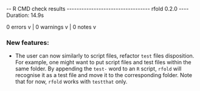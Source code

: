 -- R CMD check results ---------------------------------- rfold 0.2.0 ----
Duration: 14.9s

0 errors v | 0 warnings v | 0 notes v

### New features: 
* The user can now similarly to script files, refactor `test` files disposition. For example, one might want to put script files and test files within the same folder. By appending the `test-` word to an `R` script, `rfold` will recognise it as a test file and move it to the corresponding folder. Note that for now, `rfold` works with `testthat` only.
